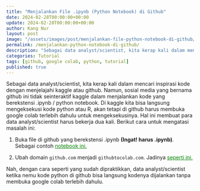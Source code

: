 ```yaml
---
title: "Menjalankan File .ipynb (Python Notebook) di Github"
date: 2024-02-28T00:00:00+00:00
update: 2024-02-28T00:00:00+00:00
author: Kang Nur
layout: post
image: "/assets/images/post/menjalankan-file-python-notebook-di-github/gambar0.png"
permalink: /menjalankan-python-notebook-di-github/
description: "Sebagai data analyst/scientist, kita kerap kali dalam mencari inspirasi kode dengan menjelajahi kaggle atau github."
categories: Tutorial
tags: [github, google colab, python, tutorial]
published: true
---
```


<p>Sebagai data analyst/scientist, kita kerap kali dalam mencari inspirasi kode dengan menjelajahi kaggle atau github. Namun, sosial media yang bernama github ini tidak seinteraktif kaggle dalam menjalankan kode yang berekstensi .ipynb / python notebook. Di kaggle kita bisa langsung mengeksekusi kode python atau R, akan tetapi di github harus membuka google colab terlebih dahulu untuk mengeksekusinya. Hal ini membuat para data analyst/scientist harus bekerja dua kali. Berikut cara untuk mengatasi masalah ini:</p>
<ol>
<li><p>Buka file di github yang berekstensi .ipynb <strong>(Ingat! harus .ipynb)</strong>. Sebagai contoh <a style="color:green" href="https://github.com/kangnurrohman/data-science-portfolio/blob/main/Natural%20Language%20Processing/Sentiment%20Analysis/bi-gru-with-attention-on-sentiment-analysis.ipynb" target="_blank">notebook ini.</a></p>
</li>
<li><p>Ubah domain <code>github.com</code> menjadi <code>githubtocolab.com</code>. Jadinya <a style="color:green" href="https://githubtocolab.com/kangnurrohman/data-science-portfolio/blob/main/Natural%20Language%20Processing/Sentiment%20Analysis/bi-gru-with-attention-on-sentiment-analysis.ipynb" target="_blank">seperti ini.</a></p>
</li>
</ol>
<p>Nah, dengan cara seperti yang sudah dipraktikkan, data analyst/scientist ketika nemu kode python di github bisa langsung kodenya dijalankan tanpa membuka google colab terlebih dahulu.</p>
